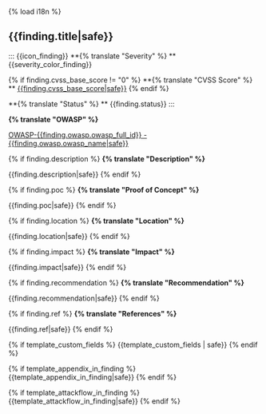 {% load i18n %}

## {{finding.title|safe}}

::: {{icon_finding}}
**{% translate "Severity" %} ** {{severity_color_finding}}

{% if finding.cvss_base_score != "0" %}
**{% translate "CVSS Score" %} ** [{{finding.cvss_base_score|safe}}](https://www.first.org/cvss/calculator/3.1#{{finding.get_cvss_score_anchor|safe}})
{% endif %}

**{% translate "Status" %} ** {{finding.status}}
:::

**{% translate "OWASP" %}**

[OWASP-{{finding.owasp.owasp_full_id}} - {{finding.owasp.owasp_name|safe}}]({{finding.owasp.owasp_url}})

{% if finding.description %}
**{% translate "Description" %}**

{{finding.description|safe}}
{% endif %}

{% if finding.poc %}
**{% translate "Proof of Concept" %}**

{{finding.poc|safe}}
{% endif %}

{% if finding.location %}
**{% translate "Location" %}**

{{finding.location|safe}}
{% endif %}

{% if finding.impact %}
**{% translate "Impact" %}**

{{finding.impact|safe}}
{% endif %}

{% if finding.recommendation %}
**{% translate "Recommendation" %}**

{{finding.recommendation|safe}}
{% endif %}

{% if finding.ref %}
**{% translate "References" %}**

{{finding.ref|safe}}
{% endif %}

{% if template_custom_fields %}
{{template_custom_fields | safe}}
{% endif %}

{% if template_appendix_in_finding %}
{{template_appendix_in_finding|safe}}
{% endif %}

{% if template_attackflow_in_finding %}
{{template_attackflow_in_finding|safe}}
{% endif %}
